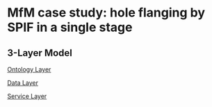 # MfM case study: hole flanging by SPIF in a single stage


## 3-Layer Model

[Ontology Layer](Ontology_Layer/README.md)

[Data Layer](Data_Layer/README.md)

[Service Layer](Service_Layer/README.md)


